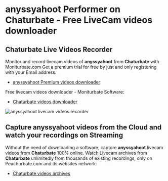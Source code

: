 # anyssyahoot Performer on Chaturbate - Free LiveCam videos downloader

## Chaturbate Live Videos Recorder

Monitor and record livecam videos of **anyssyahoot** from **Chaturbate** with Moniturbate.com
Get a premium trial for free by just and only registering with your Email address:
* [anyssyahoot Premium videos downloader](https://moniturbate.com/request-demo-licence-key.html)

Free livecam videos downloader - Moniturbate Software:
* [Chaturbate videos downloader](https://moniturbate.com/moniturbate-download-software.html)

![anyssyahoot livecam videos recorder](https://peachurnet.com/templates/moniturbate-software.png)


## Capture anyssyahoot videos from the Cloud and watch your recordings on Streaming

Without the need of downloading a software, capture **anyssyahoot** livecam videos from **Chaturbate** 100% online.
Watch Livecam archives from **Chaturbate** unlimitedly from thousands of existing recordings, only on Peachurbate.com and its websites network:
* [Chaturbate videos archives](https://peachurnet.com/)